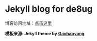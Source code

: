 # Jekyll blog for de8ug

博客访问地址：[点击这里](http://de8ug.github.io)

**模板来源:  Jekyll theme by [Gaohaoyang](https://github.com/Gaohaoyang/gaohaoyang.github.io)**




